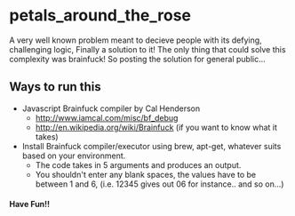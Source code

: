 petals_around_the_rose
======================

A very well known problem meant to decieve people with its defying, challenging logic, Finally a solution to it! The only thing that could solve this complexity was brainfuck! So posting the solution for general public...

## Ways to run this ##

* Javascript Brainfuck compiler by Cal Henderson
  * http://www.iamcal.com/misc/bf_debug
  * http://en.wikipedia.org/wiki/Brainfuck (if you want to know what it takes)
* Install Brainfuck compiler/executor using brew, apt-get, whatever suits based on your environment.
  * The code takes in 5 arguments and produces an output.
  * You shouldn't enter any blank spaces, the values have to be between 1 and 6, (i.e. 12345 gives out 06 for instance.. and so on...)

#### Have Fun!!
